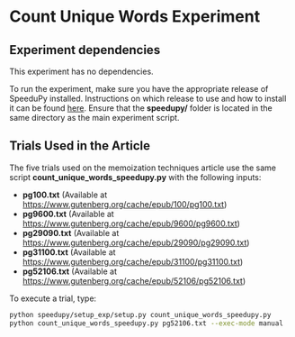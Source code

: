# Count Unique Words Experiment

## Experiment dependencies
This experiment has no dependencies.

To run the experiment, make sure you have the appropriate release of SpeeduPy installed. Instructions on which release to use and how to install it can be found [here](https://github.com/dew-uff/memoization/blob/main/README.md#reproducing-the-article-analyses). Ensure that the **speedupy/** folder is located in the same directory as the main experiment script.

## Trials Used in the Article
The five trials used on the memoization techniques article use the same script **count_unique_words_speedupy.py** with the following inputs:

- **pg100.txt** (Available at https://www.gutenberg.org/cache/epub/100/pg100.txt)
- **pg9600.txt** (Available at https://www.gutenberg.org/cache/epub/9600/pg9600.txt)
- **pg29090.txt** (Available at https://www.gutenberg.org/cache/epub/29090/pg29090.txt)
- **pg31100.txt** (Available at https://www.gutenberg.org/cache/epub/31100/pg31100.txt)
- **pg52106.txt** (Available at https://www.gutenberg.org/cache/epub/52106/pg52106.txt)

To execute a trial, type:

```bash
python speedupy/setup_exp/setup.py count_unique_words_speedupy.py
python count_unique_words_speedupy.py pg52106.txt --exec-mode manual
```
